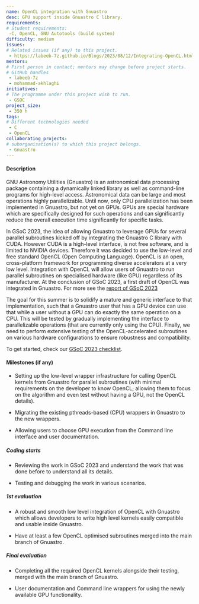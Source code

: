 ```yaml
---
name: OpenCL integration with Gnuastro
desc: GPU support inside Gnuastro C library.
requirements:
# Student requirements:
 -C, OpenCL, GNU Autotools (build system)
difficulty: medium
issues:
# Related issues (if any) to this project.
 - https://labeeb-7z.github.io/Blogs/2023/08/12/Integrating-OpenCL.html
mentors:
# First person in contact; mentors may change before project starts.
# GitHub handles
 - labeeb-7z
 - mohammad-akhlaghi
initiatives:
# The programme under this project wish to run.
 - GSOC
project_size:
 - 350 h
tags:
# Different technologies needed
 - C
 - OpenCL
collaborating_projects:
# suborganisation(s) to which this project belongs.
 - Gnuastro
---
```



#### Description

GNU Astronomy Utilities (Gnuastro) is an astronomical data processing package containing a dynamically linked library as well as command-line programs for high-level access. Astronomical data can be large and most operations highly parallelizable. Until now, only CPU parallelization has been implemented in Gnuastro, but not yet on GPUs. GPUs are special hardware which are specifically designed for such operations and can significantly reduce the overall execution time significantly for specific tasks.

In GSoC 2023, the idea of allowing Gnuastro to leverage GPUs for several parallel subroutines kicked off by integrating the Gnuastro C library with CUDA. However CUDA is a high-level interface, is not free software, and is limited to NVIDIA devices. Therefore it was decided to use the low-level and free standard OpenCL (Open Computing Language). OpenCL is an open, cross-platform framework for programming diverse accelerators at a very low level. Integration with OpenCL will allow users of Gnuastro to run parallel subroutines on specialised hardware (like GPU) regardless of its manufacturer.
At the conclusion of GSoC 2023, a first draft of OpenCL was integrated in Gnuastro. For more see the [report of GSoC 2023](https://labeeb-7z.github.io/Blogs/2023/08/22/Final-Report.html)

The goal for this summer is to solidify a mature and generic interface to that implementation, such that a Gnuastro user that has a GPU device can use that while a user without a GPU can do exactly the same operation on a CPU. This will be tested by gradually implementing the interface to parallelizable operations (that are currently only using the CPU). Finally, we need to perform extensive testing of the OpenCL-accelerated subroutines on various hardware configurations to ensure robustness and compatibility. 

To get started, check our [GSoC 2023 checklist](https://savannah.gnu.org/support/index.php?110827#comment0).


#### Milestones (if any)

 * Setting up the low-level wrapper infrastructure for calling OpenCL kernels from Gnuastro for parallel subroutines (with minimal requirements on the developer to know OpenCL; allowing them to focus on the algorithm and even test without having a GPU, not the OpenCL details).

 * Migrating the existing pthreads-based (CPU) wrappers in Gnuastro to the new wrappers.

 * Allowing users to choose GPU execution from the Command line interface and user documentation.

##### Coding starts

* Reviewing the work in GSoC 2023 and understand the work that was done before to understand all its details.

* Testing and debugging the work in various scenarios.

##### 1st evaluation

* A robust and smooth low level integration of OpenCL with Gnuastro which allows developers to write high level kernels easily compatible and usable inside Gnuastro.

* Have at least a few OpenCL optimised subroutines merged into the main branch of Gnuastro.

##### Final evaluation

* Completing all the required OpenCL kernels alongside their testing, merged with the main branch of Gnuastro.

* User documentation and Command line wrappers for using the newly available GPU functionality.
